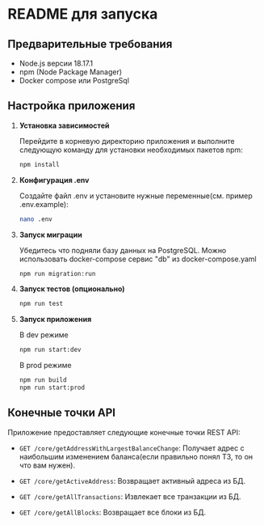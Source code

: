 # README для запуска

## Предварительные требования

- Node.js версии 18.17.1
- npm (Node Package Manager)
- Docker compose или PostgreSql

## Настройка приложения

1. **Установка зависимостей**

   Перейдите в корневую директорию приложения и выполните следующую команду для установки необходимых пакетов npm:

   ```bash
   npm install
   ```

2. **Конфигурация .env**

   Создайте файл .env и установите нужные переменные(см. пример .env.example):

   ```bash
   nano .env
   ```

3. **Запуск миграции**

   Убедитесь что подняли базу данных на PostgreSQL. Можно использовать docker-compose сервис "db" из docker-compose.yaml

   ```bash
   npm run migration:run
   ```

4. **Запуск тестов (опционально)**

   ```bash
   npm run test
   ```

5. **Запуск приложения**

    В dev режиме
   ```bash
   npm run start:dev
   ```
    В prod режиме
    ```bash
    npm run build
    npm run start:prod
    ```
   


## Конечные точки API

Приложение предоставляет следующие конечные точки REST API:
- `GET /core/getAddressWithLargestBalanceChange`: Получает адрес с наибольшим изменением баланса(если правильно понял ТЗ, то он что вам нужен).

- `GET /core/getActiveAddress`: Возвращает активный адреса из БД.

- `GET /core/getAllTransactions`: Извлекает все транзакции из БД.

- `GET /core/getAllBlocks`: Возвращает все блоки из БД.
